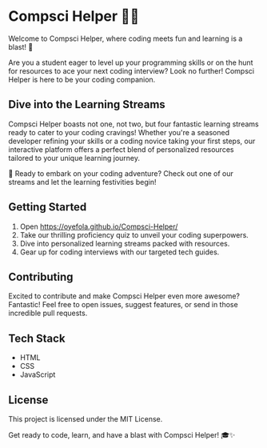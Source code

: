 # Compsci Helper 👩‍💻
Welcome to Compsci Helper, where coding meets fun and learning is a blast! 🎉

Are you a student eager to level up your programming skills or on the hunt for resources to ace your next coding interview? Look no further! Compsci Helper is here to be your coding companion.

## Dive into the Learning Streams

Compsci Helper boasts not one, not two, but four fantastic learning streams ready to cater to your coding cravings! Whether you're a seasoned developer refining your skills or a coding novice taking your first steps, our interactive platform offers a perfect blend of personalized resources tailored to your unique learning journey.

🚀 Ready to embark on your coding adventure? Check out one of our streams and let the learning festivities begin!

## Getting Started

1. Open https://oyefola.github.io/Compsci-Helper/
2. Take our thrilling proficiency quiz to unveil your coding superpowers.
3. Dive into personalized learning streams packed with resources.
4. Gear up for coding interviews with our targeted tech guides.

## Contributing

Excited to contribute and make Compsci Helper even more awesome? Fantastic! Feel free to open issues, suggest features, or send in those incredible pull requests.

## Tech Stack

- HTML
- CSS
- JavaScript

## License

This project is licensed under the MIT License.

Get ready to code, learn, and have a blast with Compsci Helper! 🎓✨
